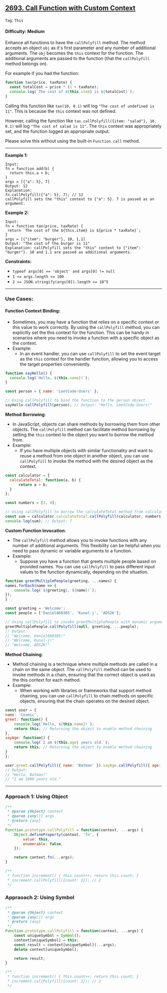 ## [2693. Call Function with Custom Context](https://leetcode.com/problems/call-function-with-custom-context)

```Tag```: ```This```

#### Difficulty: Medium

Enhance all functions to have the ```callPolyfill``` method. The method accepts an object ```obj``` as it's first parameter and any number of additional arguments. The ```obj``` becomes the ```this``` context for the function. The additional arguments are passed to the function (that the ```callPolyfill``` method belongs on).

For example if you had the function:

```JavaScript
function tax(price, taxRate) {
  const totalCost = price * (1 + taxRate);
  console.log(`The cost of ${this.item} is ${totalCost}`);
}
```

Calling this function like ```tax(10, 0.1)``` will log ```"The cost of undefined is 11"```. This is because the ```this``` context was not defined.

However, calling the function like ```tax.callPolyfill({item: "salad"}, 10, 0.1)``` will log ```"The cost of salad is 11"```. The ```this``` context was appropriately set, and the function logged an appropriate output.

Please solve this without using the built-in ```Function.call``` method.

---

__Example 1:__
```
Input:
fn = function add(b) {
  return this.a + b;
}
args = [{"a": 5}, 7]
Output: 12
Explanation:
fn.callPolyfill({"a": 5}, 7); // 12
callPolyfill sets the "this" context to {"a": 5}. 7 is passed as an argument.
```

__Example 2:__
```
Input: 
fn = function tax(price, taxRate) { 
 return `The cost of the ${this.item} is ${price * taxRate}`; 
}
args = [{"item": "burger"}, 10, 1,1]
Output: "The cost of the burger is 11"
Explanation: callPolyfill sets the "this" context to {"item": "burger"}. 10 and 1.1 are passed as additional arguments.
```

__Constraints:__

- ```typeof args[0] == 'object' and args[0] != null```
- ```1 <= args.length <= 100```
- ```2 <= JSON.stringify(args[0]).length <= 10^5```

---

### Use Cases:

#### Function Context Binding:

- Sometimes, you may have a function that relies on a specific context or this value to work correctly. By using the ```callPolyfill``` method, you can explicitly set the this context for the function. This can be handy in scenarios where you need to invoke a function with a specific object as the context.
- Example:
  - In an event handler, you can use ```callPolyfill``` to set the event target as the ```this``` context for the handler function, allowing you to access the target properties conveniently.

```JavaScript
function sayHello() {
  console.log(`Hello, ${this.name}!`);
}

const person = { name: 'LeetCode-Users' };

// Using callPolyfill to bind the function to the person object
sayHello.callPolyfill(person); // Output: "Hello, LeetCode-Users!"
```

__Method Borrowing__:

- In JavaScript, objects can share methods by borrowing them from other objects. The ```callPolyfill``` method can facilitate method borrowing by setting the ```this``` context to the object you want to borrow the method from.
- Example:
  - If you have multiple objects with similar functionality and want to reuse a method from one object in another object, you can use ```callPolyfill``` to invoke the method with the desired object as the context.

```JavaScript
const calculator = {
  calculateTotal: function(a, b) {
      return a + b;
  }
};

const numbers = [3, 4];

// Using callPolyfill to borrow the calculateTotal method from calculator
const sum = calculator.calculateTotal.callPolyfill(calculator, numbers[0], numbers[1]);
console.log(sum); // Output: 7
```

__Custom Function Invocation__:

- The ```callPolyfill``` method allows you to invoke functions with any number of additional arguments. This flexibility can be helpful when you need to pass dynamic or variable arguments to a function.
- Example:
  - Suppose you have a function that greets multiple people based on provided names. You can use ```callPolyfill``` to pass different input values to the function dynamically, depending on the situation.

```JavaScript
function greetMultiplePeople(greeting, ...names) {
names.forEach(name => {
    console.log(`${greeting}, ${name}!`);
});
}

const greeting = 'Welcome';
const people = ['Daniel860305', 'Kunal-j', 'ADS2K'];

// Using callPolyfill to invoke greetMultiplePeople with dynamic arguments
greetMultiplePeople.callPolyfill(null, greeting, ...people);
// Output:
// "Welcome, Daniel860305!"
// "Welcome, Kunal-j!"
// "Welcome, ADS2K!"
```

__Method Chaining__:

- Method chaining is a technique where multiple methods are called in a chain on the same object. The ```callPolyfill``` method can be used to invoke methods in a chain, ensuring that the correct object is used as the this context for each method.
- Example:
  - When working with libraries or frameworks that support method chaining, you can use ```callPolyfill``` to chain methods on specific objects, ensuring that the chain operates on the desired object.

```JavaScript
const user = {
name: 'Cosmic',
greet: function() {
    console.log(`Hello, ${this.name}!`);
    return this; // Returning the object to enable method chaining
},
sayAge: function() {
    console.log(`I am ${this.age} years old.`);
    return this; // Returning the object to enable method chaining
}
};

user.greet.callPolyfill({ name: 'Batman' }).sayAge.callPolyfill({ age: 1000 });
// Output:
// "Hello, Batman!"
// "I am 1000 years old."
```

---

### Approach 1: Using Object

```JavaScript
/**
 * @param {Object} context
 * @param {any[]} args
 * @return {any}
 */
Function.prototype.callPolyfill = function(context, ...args) {
    Object.defineProperty(context, 'fn', {
        value: this,
        enumerable: false,
    });

    return context.fn(...args);
}

/**
 * function increment() { this.count++; return this.count; }
 * increment.callPolyfill({count: 1}); // 2
 */
```

### Appraoach 2: Using Symbol

```JavaScript
/**
 * @param {Object} context
 * @param {any[]} args
 * @return {any}
 */
Function.prototype.callPolyfill = function(context, ...args) {
    const uniqueSymbol = Symbol();
    context[uniqueSymbol] = this;
    const result = context[uniqueSymbol](...args);
    delete context[uniqueSymbol];

    return result;
}

/**
 * function increment() { this.count++; return this.count; }
 * increment.callPolyfill({count: 1}); // 2
 */
 ```
